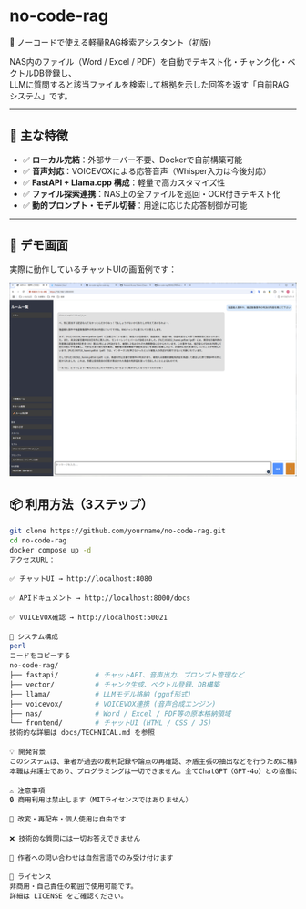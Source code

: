 # no-code-rag

🧠 ノーコードで使える軽量RAG検索アシスタント（初版）

NAS内のファイル（Word / Excel / PDF）を自動でテキスト化・チャンク化・ベクトルDB登録し、  
LLMに質問すると該当ファイルを検索して根拠を示した回答を返す「自前RAGシステム」です。

---

## 🚀 主な特徴

- ✅ **ローカル完結**：外部サーバー不要、Dockerで自前構築可能
- ✅ **音声対応**：VOICEVOXによる応答音声（Whisper入力は今後対応）
- ✅ **FastAPI + Llama.cpp 構成**：軽量で高カスタマイズ性
- ✅ **ファイル探索連携**：NAS上の全ファイルを巡回・OCR付きテキスト化
- ✅ **動的プロンプト・モデル切替**：用途に応じた応答制御が可能

---
## 💬 デモ画面

実際に動作しているチャットUIの画面例です：

![UI デモ](docs/demo_chat_ui.png)


## 📦 利用方法（3ステップ）

```bash
git clone https://github.com/yourname/no-code-rag.git
cd no-code-rag
docker compose up -d
アクセスURL：

✅ チャットUI → http://localhost:8080

✅ APIドキュメント → http://localhost:8000/docs

✅ VOICEVOX確認 → http://localhost:50021

📂 システム構成
perl
コードをコピーする
no-code-rag/
├── fastapi/         # チャットAPI、音声出力、プロンプト管理など
├── vector/          # チャンク生成、ベクトル登録、DB構築
├── llama/           # LLMモデル格納 (gguf形式)
├── voicevox/        # VOICEVOX連携 (音声合成エンジン)
├── nas/             # Word / Excel / PDF等の原本格納領域
└── frontend/        # チャットUI (HTML / CSS / JS)
技術的な詳細は docs/TECHNICAL.md を参照

💡 開発背景
このシステムは、筆者が過去の裁判記録や論点の再確認、矛盾主張の抽出などを行うために構築したものです。
本職は弁護士であり、プログラミングは一切できません。全てChatGPT（GPT-4o）との協働により作成されました。

⚠️ 注意事項
🔒 商用利用は禁止します（MITライセンスではありません）

🔧 改変・再配布・個人使用は自由です

❌ 技術的な質問には一切お答えできません

📎 作者への問い合わせは自然言語でのみ受け付けます

📄 ライセンス
非商用・自己責任の範囲で使用可能です。
詳細は LICENSE をご確認ください。
